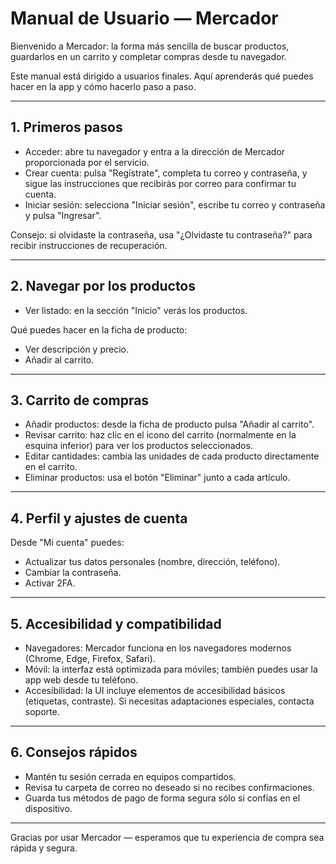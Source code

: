# Manual de Usuario — Mercador

Bienvenido a Mercador: la forma más sencilla de buscar productos, guardarlos en un carrito y completar compras desde tu navegador.

Este manual está dirigido a usuarios finales. Aquí aprenderás qué puedes hacer en la app y cómo hacerlo paso a paso.

---

## 1. Primeros pasos
- Acceder: abre tu navegador y entra a la dirección de Mercador proporcionada por el servicio.
- Crear cuenta: pulsa "Regístrate", completa tu correo y contraseña, y sigue las instrucciones que recibirás por correo para confirmar tu cuenta.
- Iniciar sesión: selecciona "Iniciar sesión", escribe tu correo y contraseña y pulsa "Ingresar".

Consejo: si olvidaste la contraseña, usa "¿Olvidaste tu contraseña?" para recibir instrucciones de recuperación.

---

## 2. Navegar por los productos
- Ver listado: en la sección "Inicio" verás los productos.

Qué puedes hacer en la ficha de producto:
- Ver descripción y precio.
- Añadir al carrito.

---

## 3. Carrito de compras
- Añadir productos: desde la ficha de producto pulsa "Añadir al carrito".
- Revisar carrito: haz clic en el icono del carrito (normalmente en la esquina inferior) para ver los productos seleccionados.
- Editar cantidades: cambia las unidades de cada producto directamente en el carrito.
- Eliminar productos: usa el botón "Eliminar" junto a cada artículo.

---

## 4. Perfil y ajustes de cuenta
Desde "Mi cuenta" puedes:
- Actualizar tus datos personales (nombre, dirección, teléfono).
- Cambiar la contraseña.
- Activar 2FA.


---


## 5. Accesibilidad y compatibilidad
- Navegadores: Mercador funciona en los navegadores modernos (Chrome, Edge, Firefox, Safari).
- Móvil: la interfaz está optimizada para móviles; también puedes usar la app web desde tu teléfono.
- Accesibilidad: la UI incluye elementos de accesibilidad básicos (etiquetas, contraste). Si necesitas adaptaciones especiales, contacta soporte.

---

## 6. Consejos rápidos
- Mantén tu sesión cerrada en equipos compartidos.
- Revisa tu carpeta de correo no deseado si no recibes confirmaciones.
- Guarda tus métodos de pago de forma segura sólo si confías en el dispositivo.

---

Gracias por usar Mercador — esperamos que tu experiencia de compra sea rápida y segura.

